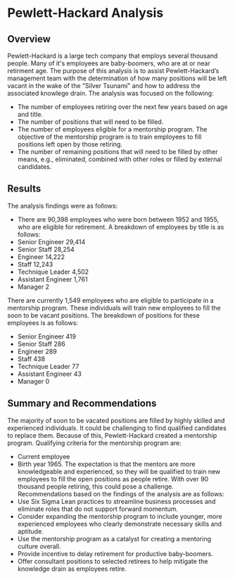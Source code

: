# Pewlett-Hackard Analysis 
## Overview
Pewlett-Hackard is a large tech company that employs several thousand people. Many of it's employees are baby-boomers, who are at or near retirment age. The purpose of this analysis is to assist Pewlett-Hackard’s management team with the determination of how many positions will be left vacant in the wake of the "Silver Tsunami" and how to address the associated knowlege drain.
The analysis was focused on the following:
- The number of employees retiring over the next few years based on age and title.
- The number of positions that will need to be filled.
- The number of employees eligible for a mentorship program. The objective of the mentorship program is to train employees to fill positions left open by those retiring.
- The number of remaining positions that will need to be filled by other means, e.g., eliminated, combined with other roles or filled by external candidates.
## Results
The analysis findings were as follows:
-	There are 90,398 employees who were born between 1952 and 1955, who are eligible for retirement. A breakdown of employees by title is as follows:  
  - Senior Engineer 29,414
  - Senior Staff 28,254
  - Engineer 14,222
  - Staff 12,243
  - Technique Leader 4,502
  - Assistant Engineer 1,761
  - Manager 2

There are currently 1,549 employees who are eligible to participate in a mentorship program. These individuals will train new employees to fill the soon to be vacant positions. The breakdown of positions for these employees is as follows:
  - Senior Engineer 419
  - Senior Staff 286
  - Engineer 289
  - Staff 438
  - Technique Leader 77
  - Assistant Engineer 43
  - Manager 0

## Summary and Recommendations
The majority of soon to be vacated positions are filled by highly skilled and experienced individuals. It could be challenging to find qualified candidates to replace them. Because of this, Pewlett-Hackard created a mentorship program. 
Qualifying criteria for the mentorship program are:
- Current employee
- Birth year 1965. 
The expectation is that the mentors are more knowledgeable and experienced, so they will be qualified to train new employees to fill the open positions as people retire. With over 90 thousand people retiring, this could pose a challenge. Recommendations based on the findings of the analysis are as follows:
- Use Six Sigma Lean practices to streamline business processes and eliminate roles that do not support forward momentum.
- Consider expanding the mentorship program to include younger, more experienced employees who clearly demonstrate necessary skills and aptitude.
- Use the mentorship program as a catalyst for creating a mentoring culture overall.
- Provide incentive to delay retirement for productive baby-boomers.
- Offer consultant positions to selected retirees to help mitigate the knowledge drain as employees retire.




